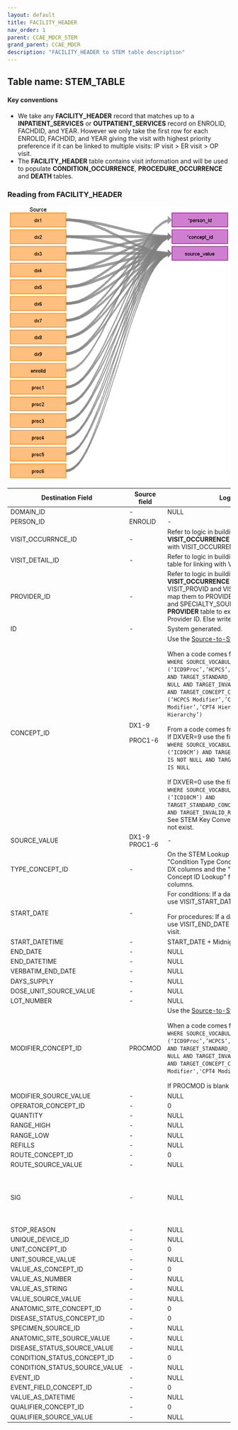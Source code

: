 ```yaml
---
layout: default
title: FACILITY_HEADER
nav_order: 1
parent: CCAE_MDCR_STEM
grand_parent: CCAE_MDCR
description: "FACILITY_HEADER to STEM table description"
---
```


## Table name: **STEM_TABLE**


#### Key conventions

* We take any **FACILITY_HEADER** record that matches up to a **INPATIENT_SERVICES** or **OUTPATIENT_SERVICES** record on ENROLID, FACHDID, and YEAR.  However we only take the first row for each ENROLID, FACHDID, and YEAR giving the visit with highest priority preference if it can be linked to multiple visits: IP visit > ER visit > OP visit.
* The **FACILITY_HEADER** table contains visit information and will be used to populate **CONDITION_OCCURRENCE**, **PROCEDURE_OCCURRENCE** and **DEATH** tables.

### Reading from **FACILITY_HEADER**

![](_files/image1.png)

| Destination Field | Source field | Logic | Comment field |
| --- | --- | --- | --- |
| DOMAIN_ID | - | NULL | - |
| PERSON_ID | ENROLID | - | - |
| VISIT_OCCURRNCE_ID | - | Refer to logic in building **VISIT_OCCURRENCE** table for linking with VISIT_OCCURRENCE_ID. | - |
| VISIT_DETAIL_ID | - | Refer to logic in building **VISIT_DETAIL** table for linking with VISIT_DETAIL_ID. | - |
| PROVIDER_ID | - | Refer to logic in building **VISIT_OCCURRENCE** table for assigning VISIT_PROVID and VISIT_PROVSTD, and map them to PROVIDER_SOURCE_VALUE and SPECIALTY_SOURCE_VALUE in **PROVIDER** table to extract associated Provider ID. Else write a `NULL`. | - |
| ID | - | System generated. | - |
| CONCEPT_ID | DX1-9<BR><BR>PROC1-6 | Use the <a href="https://ohdsi.github.io/CommonDataModel/sqlScripts.html">Source-to-Standard Query</a><BR /><br>When a code comes from a proc field:<br>`WHERE SOURCE_VOCABULARY_ID IN (‘ICD9Proc’,’HCPCS’,’CPT4’,’ICD10PCS’)  AND TARGET_STANDARD_CONCEPT IS NOT NULL AND TARGET_INVALID_REASON IS NULL AND TARGET_CONCEPT_CLASS_ID NOT IN (‘HCPCS Modifier’,’CPT4 Modifier’,’CPT4 Hierarchy’, ‘ICD10PCS Hierarchy’)`<br><br>From a code comes from a dx field: <br>If DXVER=9 use the filter:<br>`WHERE SOURCE_VOCABULARY_ID IN (‘ICD9CM’) AND TARGET_STANDARD_CONCEPT IS NOT NULL AND TARGET_INVALID_REASON IS NULL`<br><br>If DXVER=0 use the filter:<br>`WHERE SOURCE_VOCABULARY_ID IN (’ICD10CM’) AND TARGET_STANDARD_CONCEPT IS NOT NULL AND TARGET_INVALID_REASON IS NULL`<br>See STEM Key Conventions DXVER does not exist. |
| SOURCE_VALUE | DX1-9<br>PROC1-6 | - | - |
| TYPE_CONCEPT_ID | - | On the STEM Lookup page refer to "Condition Type Concept ID Lookup" for DX columns and the "Procedure Type Concept ID Lookup" for the PROC columns. | - |
| START_DATE | - | For conditions:  If a date is not defined, use VISIT_START_DATE.<br><br> For procedures:  If a date is not defined, use VISIT_END_DATE of the associated visit. | - |
| START_DATETIME | - | START_DATE + Midnight | - |
| END_DATE | - | NULL | - |
| END_DATETIME | - | NULL | - |
| VERBATIM_END_DATE | - | NULL | - |
| DAYS_SUPPLY | - | NULL | - |
| DOSE_UNIT_SOURCE_VALUE | - | NULL | - |
| LOT_NUMBER | - | NULL | - |
| MODIFIER_CONCEPT_ID | PROCMOD | Use the <a href="https://ohdsi.github.io/CommonDataModel/sqlScripts.html">Source-to-Standard Query</a><BR /><br>When a code comes from a proc field:<br>`WHERE SOURCE_VOCABULARY_ID IN (‘ICD9Proc’,’HCPCS’,’CPT4’,’ICD10PCS’)  AND TARGET_STANDARD_CONCEPT IS NOT NULL AND TARGET_INVALID_REASON IS NULL AND TARGET_CONCEPT_CLASS_IN ('HCPCS Modifier','CPT4 Modifier')`<BR><BR> If PROCMOD is blank then set to 0. | - |
| MODIFIER_SOURCE_VALUE | - | NULL | - |
| OPERATOR_CONCEPT_ID | - | 0 | - |
| QUANTITY | - | NULL | - |
| RANGE_HIGH | - | NULL | - |
| RANGE_LOW | - | NULL | - |
| REFILLS | - | NULL | - |
| ROUTE_CONCEPT_ID | - | 0 | - |
| ROUTE_SOURCE_VALUE | - | NULL | - |
| SIG | - | NULL | "Sig" is short for the Latin, signetur, or "let it be labeled." |
| STOP_REASON | - | NULL | - |
| UNIQUE_DEVICE_ID | - | NULL | - |
| UNIT_CONCEPT_ID | - | 0 | - |
| UNIT_SOURCE_VALUE | - | NULL | - |
| VALUE_AS_CONCEPT_ID | - | 0 | - |
| VALUE_AS_NUMBER | - | NULL | - |
| VALUE_AS_STRING | - | NULL | - |
| VALUE_SOURCE_VALUE | - | NULL | - |
| ANATOMIC_SITE_CONCEPT_ID | - | 0 | - |
| DISEASE_STATUS_CONCEPT_ID | - | 0 | - |
| SPECIMEN_SOURCE_ID | - | NULL | - |
| ANATOMIC_SITE_SOURCE_VALUE | - | NULL | - |
| DISEASE_STATUS_SOURCE_VALUE | - | NULL | - |
| CONDITION_STATUS_CONCEPT_ID | - | 0 | - |
| CONDITION_STATUS_SOURCE_VALUE | - | NULL | - |
| EVENT_ID | - | NULL | - |
| EVENT_FIELD_CONCEPT_ID | - | 0 | - |
| VALUE_AS_DATETIME | - | NULL | - |
| QUALIFIER_CONCEPT_ID | - | 0 | - |
| QUALIFIER_SOURCE_VALUE | - | NULL | - |